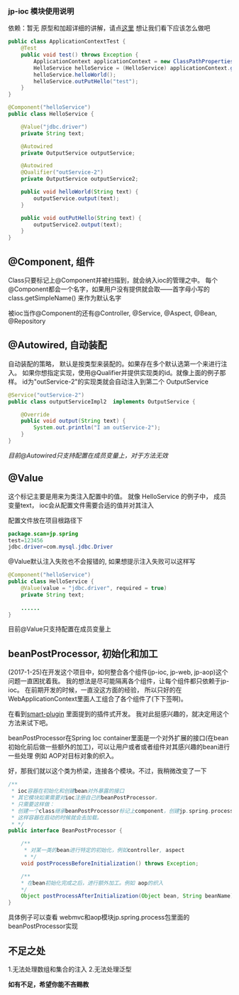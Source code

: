 ### jp-ioc 模块使用说明

依赖：暂无
原型和加超详细的讲解，请点<a href="https://github.com/code4craft/tiny-spring">这里</a>
想让我们看下应该怎么做吧

```java
public class ApplicationContextTest {
    @Test
    public void test() throws Exception {
        ApplicationContext applicationContext = new ClassPathPropertiesApplicationContext("/");
        HelloService helloService = (HelloService) applicationContext.getBean("helloService");
        helloService.helloWorld();
        helloService.outPutHello("test");
    }
}

@Component("helloService")
public class HelloService {

    @Value("jdbc.driver")
    private String text;

    @Autowired
    private OutputService outputService;

    @Autowired
    @Qualifier("outService-2")
    private OutputService outputService2;

    public void helloWorld(String text) {
        outputService.output(text);
    }

    public void outPutHello(String text) {
        outputService2.output(text);
    }
}
```

## @Component, 组件
Class只要标记上@Component并被扫描到，就会纳入ioc的管理之中。
每个@Component都会一个名字，如果用户没有提供就会取——首字母小写的class.getSimpleName() 来作为默认名字

被ioc当作@Component的还有@Controller, @Service, @Aspect, @Bean, @Repository


## @Autowired, 自动装配
自动装配的策略， 默认是按类型来装配的。如果存在多个默认选第一个来进行注入。
如果你想指定实现，使用@Qualifier并提供实现类的id。就像上面的例子那样。
id为"outService-2"的实现类就会自动注入到第二个 OutputService

```java
@Service("outService-2")
public class outputServiceImpl2  implements OutputService {

    @Override
    public void output(String text) {
        System.out.println("I am outService-2");
    }
}
```

_目前@Autowired只支持配置在成员变量上，对于方法无效_

## @Value
这个标记主要是用来为类注入配置中的值。
就像 HelloService 的例子中， 成员变量text， ioc会从配置文件需要合适的值并对其注入

配置文件放在项目根路径下

```java
package.scan=jp.spring
test=123456
jdbc.driver=com.mysql.jdbc.Driver
```

@Value默认注入失败也不会报错的, 如果想提示注入失败可以这样写

```java
@Component("helloService")
public class HelloService {
    @Value(value = "jdbc.driver", required = true)
    private String text;
    
    ......
}
```
目前@Value只支持配置在成员变量上

## beanPostProcessor, 初始化和加工
(2017-1-25)在开发这个项目中，如何整合各个组件(jp-ioc, jp-web, jp-aop)这个问题一直困扰着我。
我的想法是尽可能隔离各个组件，让每个组件都只依赖于jp-ioc。 在前期开发的时候，一直没这方面的经验，
所以只好的在WebApplicationContext里面人工组合了各个组件了(下下签啊)。

在看到<a href="https://my.oschina.net/huangyong/blog/173260">smart-plugin</a> 里面提到的插件式开发。
我对此挺感兴趣的，就决定用这个方法来试下吧。

beanPostProcessor在Spring Ioc container里面是一个对外扩展的接口(在bean初始化前后做一些额外的加工)，可以让用户或者或者组件对其感兴趣的bean进行一些处理
例如 AOP对目标对象的织入。

好，那我们就以这个类为桥梁，连接各个模块。不过，我稍微改变了一下

```java
/**
 * ioc容器在初始化和创建bean对外暴露的接口
 * 其它模块如果需要对ioc注册自己的beanPostProcessor。
 * 只需要这样做：
 * 创建一个class继承beanPostProcessor标记上component，创建jp.spring.process包并放在里面。
 * 这样容器在启动的时候就会去加载。
 * */
public interface BeanPostProcessor {

    /**
     * 对某一类的bean进行特定的初始化，例如controller, aspect
     * */
    void postProcessBeforeInitialization() throws Exception;

    /**
    * 在bean初始化完成之后，进行额外加工。例如 aop的织入
    */
    Object postProcessAfterInitialization(Object bean, String beanName) throws Exception;
}
```
具体例子可以查看 webmvc和aop模块jp.spring.process包里面的beanPostProcessor实现


## 不足之处
1.无法处理数组和集合的注入
2.无法处理泛型

**如有不足，希望你能不吝赐教**